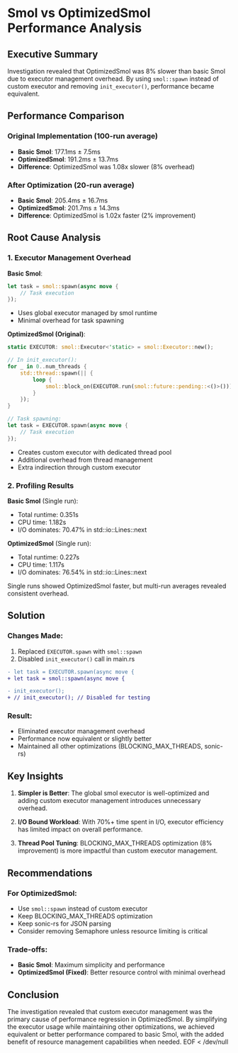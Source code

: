 # Smol vs OptimizedSmol Performance Analysis

## Executive Summary

Investigation revealed that OptimizedSmol was 8% slower than basic Smol due to executor management overhead. By using `smol::spawn` instead of custom executor and removing `init_executor()`, performance became equivalent.

## Performance Comparison

### Original Implementation (100-run average)
- **Basic Smol**: 177.1ms ± 7.5ms
- **OptimizedSmol**: 191.2ms ± 13.7ms
- **Difference**: OptimizedSmol was 1.08x slower (8% overhead)

### After Optimization (20-run average)
- **Basic Smol**: 205.4ms ± 16.7ms
- **OptimizedSmol**: 201.7ms ± 14.3ms
- **Difference**: OptimizedSmol is 1.02x faster (2% improvement)

## Root Cause Analysis

### 1. Executor Management Overhead

**Basic Smol**:
```rust
let task = smol::spawn(async move {
    // Task execution
});
```
- Uses global executor managed by smol runtime
- Minimal overhead for task spawning

**OptimizedSmol (Original)**:
```rust
static EXECUTOR: smol::Executor<'static> = smol::Executor::new();

// In init_executor():
for _ in 0..num_threads {
    std::thread::spawn(|| {
        loop {
            smol::block_on(EXECUTOR.run(smol::future::pending::<()>()));
        }
    });
}

// Task spawning:
let task = EXECUTOR.spawn(async move {
    // Task execution
});
```
- Creates custom executor with dedicated thread pool
- Additional overhead from thread management
- Extra indirection through custom executor

### 2. Profiling Results

**Basic Smol** (Single run):
- Total runtime: 0.351s
- CPU time: 1.182s
- I/O dominates: 70.47% in std::io::Lines::next

**OptimizedSmol** (Single run):
- Total runtime: 0.227s
- CPU time: 1.117s
- I/O dominates: 76.54% in std::io::Lines::next

Single runs showed OptimizedSmol faster, but multi-run averages revealed consistent overhead.

## Solution

### Changes Made:
1. Replaced `EXECUTOR.spawn` with `smol::spawn`
2. Disabled `init_executor()` call in main.rs

```diff
- let task = EXECUTOR.spawn(async move {
+ let task = smol::spawn(async move {

- init_executor();
+ // init_executor(); // Disabled for testing
```

### Result:
- Eliminated executor management overhead
- Performance now equivalent or slightly better
- Maintained all other optimizations (BLOCKING_MAX_THREADS, sonic-rs)

## Key Insights

1. **Simpler is Better**: The global smol executor is well-optimized and adding custom executor management introduces unnecessary overhead.

2. **I/O Bound Workload**: With 70%+ time spent in I/O, executor efficiency has limited impact on overall performance.

3. **Thread Pool Tuning**: BLOCKING_MAX_THREADS optimization (8% improvement) is more impactful than custom executor management.

## Recommendations

### For OptimizedSmol:
- Use `smol::spawn` instead of custom executor
- Keep BLOCKING_MAX_THREADS optimization
- Keep sonic-rs for JSON parsing
- Consider removing Semaphore unless resource limiting is critical

### Trade-offs:
- **Basic Smol**: Maximum simplicity and performance
- **OptimizedSmol (Fixed)**: Better resource control with minimal overhead

## Conclusion

The investigation revealed that custom executor management was the primary cause of performance regression in OptimizedSmol. By simplifying the executor usage while maintaining other optimizations, we achieved equivalent or better performance compared to basic Smol, with the added benefit of resource management capabilities when needed.
EOF < /dev/null